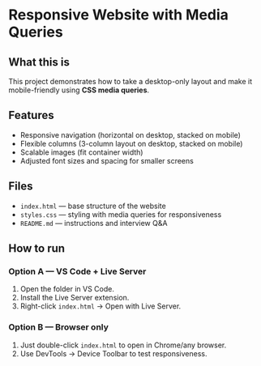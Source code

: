 # Responsive Website with Media Queries

## What this is
This project demonstrates how to take a desktop-only layout and make it mobile-friendly using **CSS media queries**.

## Features
- Responsive navigation (horizontal on desktop, stacked on mobile)
- Flexible columns (3-column layout on desktop, stacked on mobile)
- Scalable images (fit container width)
- Adjusted font sizes and spacing for smaller screens

## Files
- `index.html` — base structure of the website
- `styles.css` — styling with media queries for responsiveness
- `README.md` — instructions and interview Q&A

## How to run
### Option A — VS Code + Live Server
1. Open the folder in VS Code.
2. Install the Live Server extension.
3. Right-click `index.html` → Open with Live Server.

### Option B — Browser only
1. Just double-click `index.html` to open in Chrome/any browser.
2. Use DevTools → Device Toolbar to test responsiveness.


